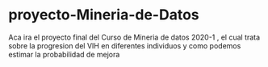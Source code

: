# proyecto-Mineria-de-Datos
Aca ira el proyecto final del Curso de Mineria de datos 2020-1 , el cual trata sobre la progresion del VIH en diferentes individuos y como podemos estimar la probabilidad de mejora
